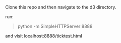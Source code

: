 
Clone this repo and then navigate to the d3 directory.

run:

> python -m SimpleHTTPServer 8888

and visit localhost:8888/ticktest.html
